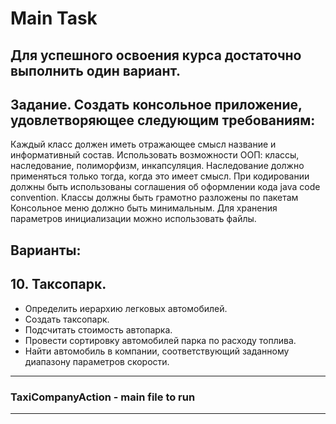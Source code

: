 # Main Task

## Для успешного освоения курса достаточно выполнить один вариант.

## Задание. Создать консольное приложение, удовлетворяющее следующим требованиям:

Каждый класс должен иметь отражающее смысл название и информативный состав.
Использовать возможности ООП: классы, наследование, полиморфизм, инкапсуляция.
Наследование должно применяться только тогда, когда это имеет смысл.
При кодировании должны быть использованы соглашения об оформлении кода java code convention.
Классы должны быть грамотно разложены по пакетам
Консольное меню должно быть минимальным.
Для хранения параметров инициализации можно использовать файлы.

## Варианты:

## 10. Таксопарк.
- Определить иерархию легковых автомобилей.
- Создать таксопарк.
- Подсчитать стоимость автопарка.
- Провести сортировку автомобилей парка по расходу топлива.
- Найти автомобиль в компании, соответствующий заданному диапазону параметров скорости.

**********************************************************************************
### TaxiCompanyAction - main file to run
**********************************************************************************